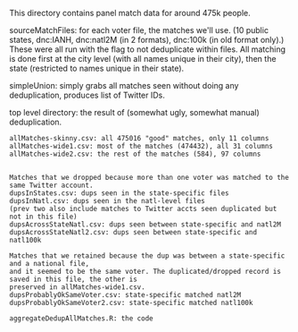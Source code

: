 
This directory contains panel match data for around 475k people.

sourceMatchFiles: for each voter file, the matches we'll use. (10 public states, dnc:IANH, dnc:natl2M (in 2 formats), dnc:100k (in old format only).)
	These were all run with the flag to not deduplicate within files.
	All matching is done first at the city level (with all names unique in their city), then the state (restricted to names unique in their state).

simpleUnion: simply grabs all matches seen without doing any deduplication, produces list of Twitter IDs.

top level directory: the result of (somewhat ugly, somewhat manual) deduplication.

	allMatches-skinny.csv: all 475016 "good" matches, only 11 columns
	allMatches-wide1.csv: most of the matches (474432), all 31 columns
	allMatches-wide2.csv: the rest of the matches (584), 97 columns


	Matches that we dropped because more than one voter was matched to the same Twitter account.
	dupsInStates.csv: dups seen in the state-specific files
	dupsInNatl.csv: dups seen in the natl-level files 
	(prev two also include matches to Twitter accts seen duplicated but not in this file)
	dupsAcrossStateNatl.csv: dups seen between state-specific and natl2M  
	dupsAcrossStateNatl2.csv: dups seen between state-specific and natl100k  

	Matches that we retained because the dup was between a state-specific and a national file, 
	and it seemed to be the same voter. The duplicated/dropped record is saved in this file, the other is 
	preserved in allMatches-wide1.csv.
	dupsProbablyOkSameVoter.csv: state-specific matched natl2M
	dupsProbablyOkSameVoter2.csv: state-specific matched natl100k

	aggregateDedupAllMatches.R: the code 


